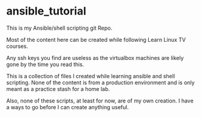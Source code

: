 # ansible_tutorial

This is my Ansible/shell scripting git Repo.

Most of the content here can be created while following Learn Linux TV courses.

Any ssh keys you find are useless as the virtualbox machines are likely gone by the time you read this.

This is a collection of files I created while learning ansible and shell scripting.  None of the content is from a production environment and is only meant as a practice stash for a home lab.

Also, none of these scripts, at least for now, are of my own creation.  I have a ways to go before I can create anything useful.

